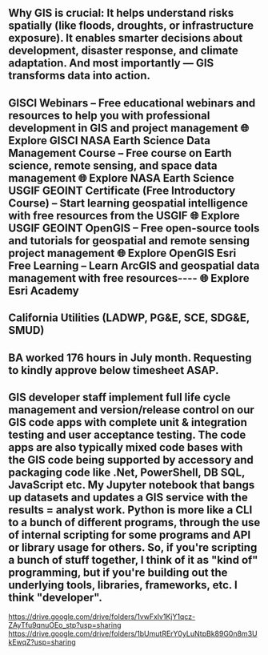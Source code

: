 Why GIS is crucial:
It helps understand risks spatially (like floods, droughts, or infrastructure exposure).
It enables smarter decisions about development, disaster response, and climate adaptation.
And most importantly — GIS transforms data into action.
----------------------------------------------------------------------------------------------------
GISCI Webinars – Free educational webinars and resources to help you with professional development in GIS and project management
🌐 Explore GISCI
NASA Earth Science Data Management Course – Free course on Earth science, remote sensing, and space data management
🌐 Explore NASA Earth Science
USGIF GEOINT Certificate (Free Introductory Course) – Start learning geospatial intelligence with free resources from the USGIF
🌐 Explore USGIF GEOINT
OpenGIS – Free open-source tools and tutorials for geospatial and remote sensing project management
🌐 Explore OpenGIS
Esri Free Learning – Learn ArcGIS and geospatial data management with free resources----
🌐 Explore Esri Academy
----------------------------------------------------------------------------------------------------
California Utilities (LADWP, PG&E, SCE, SDG&E, SMUD)
----------------------------------------------------------------------------------------------------
BA worked 176 hours in July month. Requesting to kindly approve below timesheet ASAP.
----------------------------------------------------------------------------------------------------
GIS developer staff implement full life cycle management and version/release control on our GIS code apps with complete unit & integration testing and user acceptance testing. The code apps are also typically mixed code bases with the GIS code being supported by accessory and packaging code like .Net, PowerShell, DB SQL, JavaScript etc.
My Jupyter notebook that bangs up datasets and updates a GIS service with the results = analyst work.
Python is more like a CLI to a bunch of different programs, through the use of internal scripting for some programs and API or library usage for others.
So, if you're scripting a bunch of stuff together, I think of it as "kind of" programming, but if you're building out the underlying tools, libraries, frameworks, etc. I think "developer".
----------------------------------------------------------------------------------------------------
https://drive.google.com/drive/folders/1vwFxlv1KjY1qcz-ZAyTfu9qnuOEo_stp?usp=sharing
https://drive.google.com/drive/folders/1bUmutRErY0yLuNtpBk89G0n8m3UkEwqZ?usp=sharing





  
